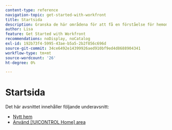 ```yaml
---
content-type: reference
navigation-topic: get-started-with-workfront
title: Startsida
description: Granska de här områdena för att få en förståelse för hemområdet i Adobe Workfront.
author: Lisa
feature: Get Started with Workfront
recommendations: noDisplay, noCatalog
exl-id: 192b73f4-5995-43ae-b5a5-2b2f856c696d
source-git-commit: 34ce6492e14399926aed910bf9ed4d8688904341
workflow-type: tm+mt
source-wordcount: '26'
ht-degree: 0%

---
```


# Startsida

Det här avsnittet innehåller följande underavsnitt:

* [Nytt hem](../../workfront-basics/using-home/new-home/new-home.md)
* [Använd [!UICONTROL Home] area](../../workfront-basics/using-home/using-the-home-area/use-the-home-area.md)
